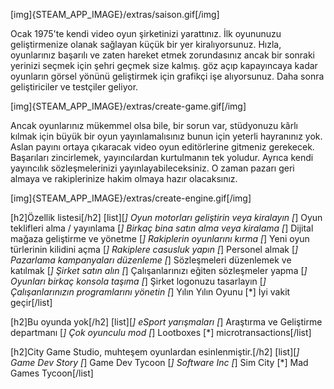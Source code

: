 [img]{STEAM_APP_IMAGE}/extras/saison.gif[/img]

Ocak 1975'te kendi video oyun şirketinizi yarattınız. İlk oyununuzu geliştirmenize olanak sağlayan küçük bir yer kiralıyorsunuz. Hızla, oyunlarınız başarılı ve zaten hareket etmek zorundasınız ancak bir sonraki yerinizi seçmek için şehri geçmek size kalmış. göz açıp kapayıncaya kadar oyunların görsel yönünü geliştirmek için grafikçi işe alıyorsunuz. Daha sonra geliştiriciler ve testçiler geliyor.

[img]{STEAM_APP_IMAGE}/extras/create-game.gif[/img]

Ancak oyunlarınız mükemmel olsa bile, bir sorun var, stüdyonuzu kârlı kılmak için büyük bir oyun yayınlamalısınız bunun için yeterli hayranınız yok. Aslan payını ortaya çıkaracak video oyun editörlerine gitmeniz gerekecek. Başarıları zincirlemek, yayıncılardan kurtulmanın tek yoludur. Ayrıca kendi yayıncılık sözleşmelerinizi yayınlayabileceksiniz. O zaman pazarı geri almaya ve rakiplerinize hakim olmaya hazır olacaksınız.

[img]{STEAM_APP_IMAGE}/extras/create-engine.gif[/img]

[h2]Özellik listesi[/h2]
[list][*] Oyun motorları geliştirin veya kiralayın
[*] Oyun teklifleri alma / yayınlama
[*] Birkaç bina satın alma veya kiralama
[*] Dijital mağaza geliştirme ve yönetme
[*] Rakiplerin oyunlarını kırma
[*] Yeni oyun türlerinin kilidini açma
[*] Rakiplere casusluk yapın
[*] Personel almak
[*] Pazarlama kampanyaları düzenleme
[*] Sözleşmeleri düzenlemek ve katılmak
[*] Şirket satın alın
[*] Çalışanlarınızı eğiten sözleşmeler yapma
[*] Oyunları birkaç konsola taşıma
[*] Şirket logonuzu tasarlayın
[*] Çalışanlarınızın programlarını yönetin
[*] Yılın Yılın Oyunu
[*] İyi vakit geçir[/list]

[h2]Bu oyunda yok[/h2]
[list][*] eSport yarışmaları
[*] Araştırma ve Geliştirme departmanı
[*] Çok oyunculu mod
[*] Lootboxes
[*] microtransactions[/list]

[h2]City Game Studio, muhteşem oyunlardan esinlenmiştir.[/h2]
[list][*] Game Dev Story
[*] Game Dev Tycoon
[*] Software Inc
[*] Sim City
[*] Mad Games Tycoon[/list]